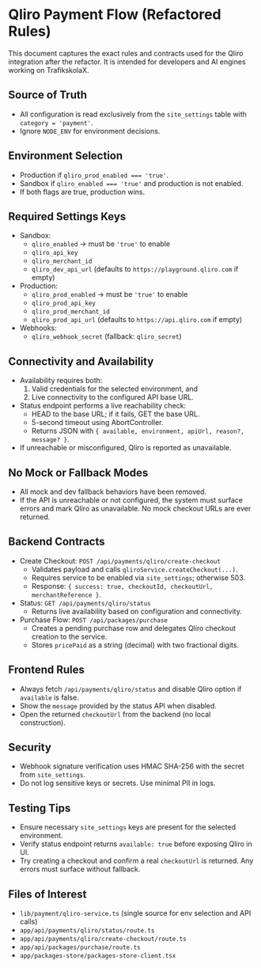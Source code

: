 # Qliro Payment Flow (Refactored Rules)

This document captures the exact rules and contracts used for the Qliro integration after the refactor. It is intended for developers and AI engines working on TrafikskolaX.

## Source of Truth
- All configuration is read exclusively from the `site_settings` table with `category = 'payment'`.
- Ignore `NODE_ENV` for environment decisions.

## Environment Selection
- Production if `qliro_prod_enabled === 'true'`.
- Sandbox if `qliro_enabled === 'true'` and production is not enabled.
- If both flags are true, production wins.

## Required Settings Keys
- Sandbox:
  - `qliro_enabled` → must be `'true'` to enable
  - `qliro_api_key`
  - `qliro_merchant_id`
  - `qliro_dev_api_url` (defaults to `https://playground.qliro.com` if empty)
- Production:
  - `qliro_prod_enabled` → must be `'true'` to enable
  - `qliro_prod_api_key`
  - `qliro_prod_merchant_id`
  - `qliro_prod_api_url` (defaults to `https://api.qliro.com` if empty)
- Webhooks:
  - `qliro_webhook_secret` (fallback: `qliro_secret`)

## Connectivity and Availability
- Availability requires both:
  1) Valid credentials for the selected environment, and
  2) Live connectivity to the configured API base URL.
- Status endpoint performs a live reachability check:
  - HEAD to the base URL; if it fails, GET the base URL.
  - 5-second timeout using AbortController.
  - Returns JSON with `{ available, environment, apiUrl, reason?, message? }`.
- If unreachable or misconfigured, Qliro is reported as unavailable.

## No Mock or Fallback Modes
- All mock and dev fallback behaviors have been removed.
- If the API is unreachable or not configured, the system must surface errors and mark Qliro as unavailable. No mock checkout URLs are ever returned.

## Backend Contracts
- Create Checkout: `POST /api/payments/qliro/create-checkout`
  - Validates payload and calls `qliroService.createCheckout(...)`.
  - Requires service to be enabled via `site_settings`; otherwise 503.
  - Response: `{ success: true, checkoutId, checkoutUrl, merchantReference }`.
- Status: `GET /api/payments/qliro/status`
  - Returns live availability based on configuration and connectivity.
- Purchase Flow: `POST /api/packages/purchase`
  - Creates a pending purchase row and delegates Qliro checkout creation to the service.
  - Stores `pricePaid` as a string (decimal) with two fractional digits.

## Frontend Rules
- Always fetch `/api/payments/qliro/status` and disable Qliro option if `available` is false.
- Show the `message` provided by the status API when disabled.
- Open the returned `checkoutUrl` from the backend (no local construction).

## Security
- Webhook signature verification uses HMAC SHA-256 with the secret from `site_settings`.
- Do not log sensitive keys or secrets. Use minimal PII in logs.

## Testing Tips
- Ensure necessary `site_settings` keys are present for the selected environment.
- Verify status endpoint returns `available: true` before exposing Qliro in UI.
- Try creating a checkout and confirm a real `checkoutUrl` is returned. Any errors must surface without fallback.

## Files of Interest
- `lib/payment/qliro-service.ts` (single source for env selection and API calls)
- `app/api/payments/qliro/status/route.ts`
- `app/api/payments/qliro/create-checkout/route.ts`
- `app/api/packages/purchase/route.ts`
- `app/packages-store/packages-store-client.tsx`
